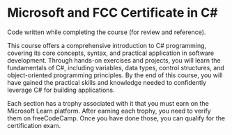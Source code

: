 # Microsoft and FCC Certificate in C\#  

Code written while completing the course (for review and reference).

This course offers a comprehensive introduction to C# programming, covering its core concepts, syntax, and practical application in software development. Through hands-on exercises and projects, you will learn the fundamentals of C#, including variables, data types, control structures, and object-oriented programming principles. By the end of this course, you will have gained the practical skills and knowledge needed to confidently leverage C# for building applications.

Each section has a trophy associated with it that you must earn on the Microsoft Learn platform. After earning each trophy, you need to verify them on freeCodeCamp. Once you have done those, you can qualify for the certification exam.
